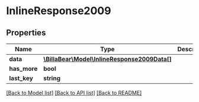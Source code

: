 # InlineResponse2009

## Properties
Name | Type | Description | Notes
------------ | ------------- | ------------- | -------------
**data** | [**\BillaBear\Model\InlineResponse2009Data[]**](InlineResponse2009Data.md) |  | [optional] 
**has_more** | **bool** |  | [optional] 
**last_key** | **string** |  | [optional] 

[[Back to Model list]](../../README.md#documentation-for-models) [[Back to API list]](../../README.md#documentation-for-api-endpoints) [[Back to README]](../../README.md)

